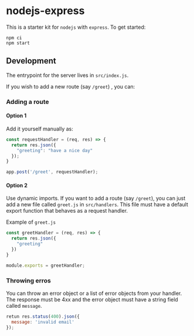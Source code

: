 # nodejs-express

This is a starter kit for `nodejs` with `express`. To get started:

```
npm ci
npm start
```

## Development

The entrypoint for the server lives in `src/index.js`.

If you wish to add a new route (say `/greet`) , you can:

### Adding a route

#### Option 1

Add it yourself manually as:
  
```js
const requestHandler = (req, res) => {
  return res.json({
    "greeting": "have a nice day"
  });
}

app.post('/greet', requestHandler);
```

#### Option 2

Use dynamic imports.
If you want to add a route (say `/greet`), you can just add a new file called `greet.js` in `src/handlers`. This file must have a default export function that behaves as a request handler.

Example of `greet.js`

```js
const greetHandler = (req, res) => {
  return res.json({
    "greeting"
  })
}

module.exports = greetHandler;
```

### Throwing erros

You can throw an error object or a list of error objects from your handler. The response must be 4xx and the error object must have a string field called `message`.

```js
retun res.status(400).json({
  message: 'invalid email'
});
```

